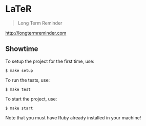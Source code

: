 # LaTeR
> Long Term Reminder

http://longtermreminder.com

## Showtime

To setup the project for the first time, use:

`$ make setup`

To run the tests, use:

`$ make test`

To start the project, use:

`$ make start`

Note that you must have Ruby already installed in your machine!
